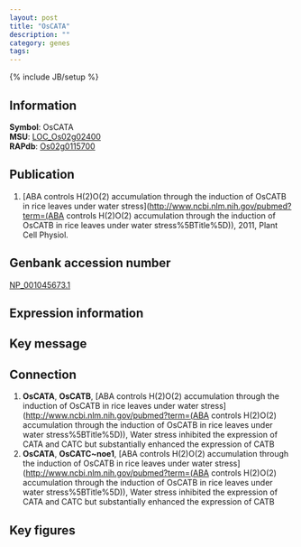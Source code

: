 ```yaml
---
layout: post
title: "OsCATA"
description: ""
category: genes
tags: 
---
```

{% include JB/setup %}

## Information
__Symbol__: OsCATA  
__MSU__: [LOC_Os02g02400](http://rice.plantbiology.msu.edu/cgi-bin/ORF_infopage.cgi?orf=LOC_Os02g02400)  
__RAPdb__: [Os02g0115700](http://rapdb.dna.affrc.go.jp/viewer/gbrowse_details/irgsp1?name=Os02g0115700)  

## Publication
1. [ABA controls H(2)O(2) accumulation through the induction of OsCATB in rice leaves under water stress](http://www.ncbi.nlm.nih.gov/pubmed?term=(ABA controls H(2)O(2) accumulation through the induction of OsCATB in rice leaves under water stress%5BTitle%5D)), 2011, Plant Cell Physiol.

## Genbank accession number
[NP_001045673.1](http://www.ncbi.nlm.nih.gov/nuccore/NP_001045673.1)

## Expression information

## Key message

## Connection
1. __OsCATA__, __OsCATB__, [ABA controls H(2)O(2) accumulation through the induction of OsCATB in rice leaves under water stress](http://www.ncbi.nlm.nih.gov/pubmed?term=(ABA controls H(2)O(2) accumulation through the induction of OsCATB in rice leaves under water stress%5BTitle%5D)),  Water stress inhibited the expression of CATA and CATC but substantially enhanced the expression of CATB
2. __OsCATA__, __OsCATC~noe1__, [ABA controls H(2)O(2) accumulation through the induction of OsCATB in rice leaves under water stress](http://www.ncbi.nlm.nih.gov/pubmed?term=(ABA controls H(2)O(2) accumulation through the induction of OsCATB in rice leaves under water stress%5BTitle%5D)),  Water stress inhibited the expression of CATA and CATC but substantially enhanced the expression of CATB

## Key figures



